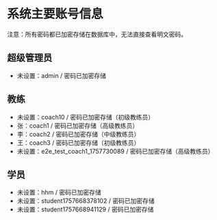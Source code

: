 # 系统主要账号信息

注意：所有密码都已加密存储在数据库中，无法直接查看明文密码。

## 超级管理员

- 未设置：admin / 密码已加密存储
## 教练

- 未设置：coach10 / 密码已加密存储（初级教练员）
- 张：coach1 / 密码已加密存储（高级教练员）
- 李：coach2 / 密码已加密存储（中级教练员）
- 王：coach3 / 密码已加密存储（初级教练员）
- 未设置：e2e_test_coach1_1757730089 / 密码已加密存储（高级教练员）
## 学员

- 未设置：hhm / 密码已加密存储
- 未设置：student1757668378102 / 密码已加密存储
- 未设置：student1757668941129 / 密码已加密存储
